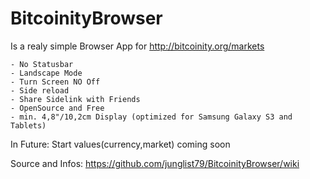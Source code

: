 
BitcoinityBrowser
==============

Is a realy simple Browser App for http://bitcoinity.org/markets
	
    - No Statusbar
    - Landscape Mode
    - Turn Screen NO Off
    - Side reload
    - Share Sidelink with Friends
    - OpenSource and Free
    - min. 4,8"/10,2cm Display (optimized for Samsung Galaxy S3 and Tablets)
In Future:
	Start values(currency,market) coming soon


Source and Infos:
https://github.com/junglist79/BitcoinityBrowser/wiki
